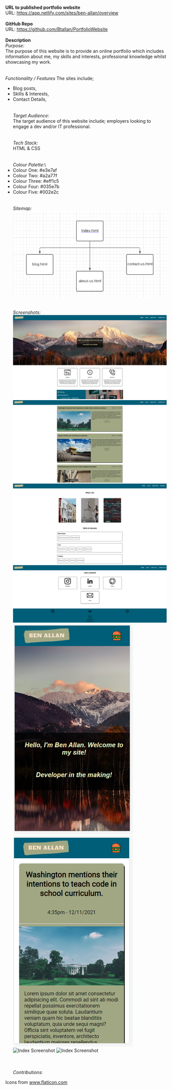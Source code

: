 **URL to published portfolio website**\
URL: https://app.netlify.com/sites/ben-allan/overview
\
\
**GitHub Repo**\
URL: https://github.com/Btallan/PortfolioWebsite
\
\
**Description**\
_Purpose:_\
The purpose of this website is to provide an online portfolio which includes information about me, my skills and interests, professional knowledge whilst showcasing my work.
\
\
\
_Functionality / Features_
The sites include;
- Blog posts,
- Skills & Interests,
- Contact Details,
\
\
\
_Target Audience:_\
The target audience of this website include; employers looking to engage a dev and/or IT professional.
\
\
\
_Tech Stack:_\
HTML & CSS
\
\
\
_Colour Palette:_\
- Colour One: #e3e7af
- Colour Two: #a2a77f
- Colour Three: #eff1c5
- Colour Four: #035e7b
- Colour Five: #002e2c
\
\
\
_Sitemap:_\
![Sitemap](/img/Screenshots/PortfolioWebsite-Sitemap.PNG)
\
\
\
_Screenshots:_\
![Index Screenshot](/img/Screenshots/index.PNG)
![Index Screenshot](/img/Screenshots/blog.PNG)
![Index Screenshot](/img/Screenshots/about-us.PNG)
![Index Screenshot](/img/Screenshots/contact-us.PNG)
![Index Screenshot](/img/Screenshots/index_mobile.PNG)
![Index Screenshot](/img/Screenshots/blog_mobile.PNG)
![Index Screenshot](/img/Screenshots/about-us_mobile.PNG)
![Index Screenshot](/img/Screenshots/contact-us_mobile.PNG)
\
\
\
\
_Contributions:_
<div>Icons from <a href="https://www.flaticon.com/" title="Flaticon">www.flaticon.com</a></div>







